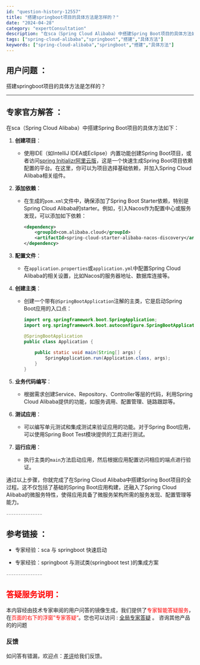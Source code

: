 ```yaml
---
id: "question-history-12557"
title: "搭建springboot项目的具体方法是怎样的？"
date: "2024-04-28"
category: "expertConsultation"
description: "在sca（Spring Cloud Alibaba）中搭建Spring Boot项目的具体方法如下：1. **创建项目**：   - 使用IDE（如IntelliJ IDEA或Eclipse）内置功能创建Spring Boot项目，或者访问[spring Initializr阿里云版](https:"
tags: ["spring-cloud-alibaba","springboot","搭建","具体方法"]
keywords: ["spring-cloud-alibaba","springboot","搭建","具体方法"]
---
```


## 用户问题 ： 
 搭建springboot项目的具体方法是怎样的？  

---------------
## 专家官方解答 ：

在sca（Spring Cloud Alibaba）中搭建Spring Boot项目的具体方法如下：

1. **创建项目**：
   - 使用IDE（如IntelliJ IDEA或Eclipse）内置功能创建Spring Boot项目，或者访问[spring Initializr阿里云版](https://start.aliyun.com)，这是一个快速生成Spring Boot项目依赖配置的平台。在这里，你可以为项目选择基础依赖，并加入Spring Cloud Alibaba相关组件。

2. **添加依赖**：
   - 在生成的`pom.xml`文件中，确保添加了Spring Boot Starter依赖，特别是Spring Cloud Alibaba的starter。例如，引入Nacos作为配置中心或服务发现，可以添加如下依赖：
     ```xml
     <dependency>
         <groupId>com.alibaba.cloud</groupId>
         <artifactId>spring-cloud-starter-alibaba-nacos-discovery</artifactId>
     </dependency>
     ```

3. **配置文件**：
   - 在`application.properties`或`application.yml`中配置Spring Cloud Alibaba的相关设置，比如Nacos的服务器地址、数据库连接等。

4. **创建主类**：
   - 创建一个带有`@SpringBootApplication`注解的主类，它是启动Spring Boot应用的入口点：
     ```java
     import org.springframework.boot.SpringApplication;
     import org.springframework.boot.autoconfigure.SpringBootApplication;
     
     @SpringBootApplication
     public class Application {
         
         public static void main(String[] args) {
             SpringApplication.run(Application.class, args);
         }
     }
     ```

5. **业务代码编写**：
   - 根据需求创建Service、Repository、Controller等层的代码，利用Spring Cloud Alibaba提供的功能，如服务调用、配置管理、链路跟踪等。

6. **测试应用**：
   - 可以编写单元测试和集成测试来验证应用的功能。对于Spring Boot应用，可以使用Spring Boot Test模块提供的工具进行测试。

7. **运行应用**：
   - 执行主类的`main`方法启动应用，然后根据应用配置访问相应的端点进行验证。

通过以上步骤，你就完成了在Spring Cloud Alibaba中搭建Spring Boot项目的全过程。这不仅包括了基础的Spring Boot应用构建，还融入了Spring Cloud Alibaba的微服务特性，使得应用具备了微服务架构所需的服务发现、配置管理等能力。


<font color="#949494">---------------</font> 


## 参考链接 ：

* 专家经验：sca 与 springboot 快速启动 
 
 * 专家经验：springboot 与测试类(springboot test )的集成方案 


 <font color="#949494">---------------</font> 
 


## <font color="#FF0000">答疑服务说明：</font> 

本内容经由技术专家审阅的用户问答的镜像生成，我们提供了<font color="#FF0000">专家智能答疑服务</font>，在<font color="#FF0000">页面的右下的浮窗”专家答疑“</font>。您也可以访问 : [全局专家答疑](https://answer.opensource.alibaba.com/docs/intro) 。 咨询其他产品的的问题

### 反馈
如问答有错漏，欢迎点：[差评](https://ai.nacos.io/user/feedbackByEnhancerGradePOJOID?enhancerGradePOJOId=12650)给我们反馈。
